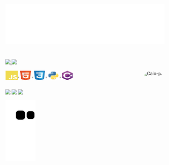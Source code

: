 <p align="top">
<img src="header.svg" />
</p>

&nbsp;

<div align="top">
  <a href="https://github.com/CaioodosSantos">
  <img height="150em" src="https://github-readme-stats.vercel.app/api?username=CaioodosSantos&show_icons=true&theme=merko&include_all_commits=true&count_private=true"/>
<img height="150em" src="https://github-readme-stats.vercel.app/api/top-langs/?username=CaioodosSantos&layout=compact&langs_count=7&theme=merko"/>
</div>
  
 <div style="display: inline_block"><br>
  <img align="center" alt="Caio-Js" height="30" width="40" src="https://raw.githubusercontent.com/devicons/devicon/master/icons/javascript/javascript-plain.svg">
  <img align="center" alt="Caio-HTML" height="30" width="40" src="https://raw.githubusercontent.com/devicons/devicon/master/icons/html5/html5-original.svg">
  <img align="center" alt="Caio-CSS" height="30" width="40"
src="https://raw.githubusercontent.com/devicons/devicon/master/icons/css3/css3-original.svg">
  <img align="center" alt="Caio-Python" height="30" width="40"
src="https://raw.githubusercontent.com/devicons/devicon/master/icons/python/python-original.svg">
  <img align="center" alt="Caio-Csharp" height="30" width="40" src="https://raw.githubusercontent.com/devicons/devicon/master/icons/csharp/csharp-original.svg">
  <img align="right" alt="Caio-pic" height="170" style="border-radius:50px;" src="https://d1iczm3wxxz9zd.cloudfront.net/6552d782-6354-4afb-a7f3-b7484a14578f/000000-0000000002/25770767981370036975688956241219185033477121758362037418514079106812261452087/ITEM_PREVIEW1.png">
</div>
  
  ##
  
<div>     
  <a href = "mailto:ccaio.456@gmail.com.com"><img src="https://img.shields.io/badge/-Gmail-%23333?style=for-the-badge&logo=gmail&logoColor=white" target="_blank"></a>
  <a href = "https://www.linkedin.com/in/caio-dos-santos-rodrigues-055060200/" target="_blank"><img src="https://img.shields.io/badge/-LinkedIn-%230077B5?style=for-the-badge&logo=linkedin&logoColor=white" target="_blank"></a>
   <a href = "https://mintable.app/art/item/NFT-Bored-Ape-Student-NFT-Bored-Ape-Student-is-a-collection-of-exclusive-visual-arts/ftwtM15Vk4_rcyG"  target="_blank"><img src="https://img.shields.io/badge/Bitcoin-000000?style=for-the-badge&logo=bitcoin&logoColor=white" target="_blank"></a>
  
   ![Snake animation](https://github.com/CaioodosSantos/CaioodosSantos/blob/output/github-contribution-grid-snake.svg)
  
</div>

